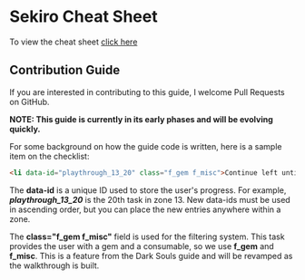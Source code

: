 # Sekiro Cheat Sheet

To view the cheat sheet [click here](https://eldengates.github.io/sekiro-cheat-sheet)

## Contribution Guide

If you are interested in contributing to this guide, I welcome Pull Requests on GitHub.

**NOTE: This guide is currently in its early phases and will be evolving quickly.**

For some background on how the guide code is written, here is a sample item on the checklist:

```html
<li data-id="playthrough_13_20" class="f_gem f_misc">Continue left until you can enter a room with a Large Soul of a Nameless Soldier and a Raw Gem</li>
```

The **data-id** is a unique ID used to store the user's progress. For example, ***playthrough_13_20*** is the 20th task in zone 13. New data-ids must be used in ascending order, but you can place the new entries anywhere within a zone.

The **class="f_gem f_misc"** field is used for the filtering system. This task provides the user with a gem and a consumable, so we use **f_gem** and **f_misc**. This is a feature from the Dark Souls guide and will be revamped as the walkthrough is built.
